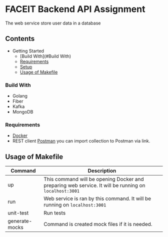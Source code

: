 # FACEIT Backend API Assignment

The web service store user data in a database

## Contents

- Getting Started
    - [Build With](#Build With)
    - [Requirements](#requirements)
    - [Setup](#set-up)
    - [Usage of Makefile](#usage-of-makefile)

### Build With
- Golang
- Fiber
- Kafka
- MongoDB

### Requirements

- [Docker](https://www.docker.com/products/docker-desktop)
- REST client [Postman](https://www.getpostman.com/collections/fb130c44909e4765760c) you can import collection to
  Postman via link.

## Usage of Makefile

|Command| Description                                                                           |
|-------|---------------------------------------------------------------------------------------|
| up | This command will be opening Docker and preparing web service. It will be running on `localhost:3001` |
| run | Web service is ran by this command. It will be running on `localhost:3001`            |
| unit-test | Run tests                                                                             |
| generate-mocks | Command is created mock files if it is needed.                                        |
